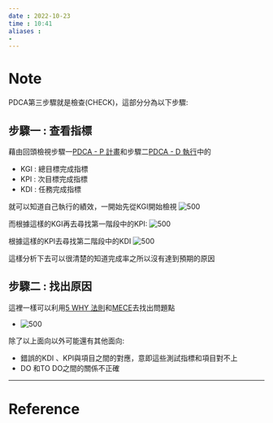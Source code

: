 ```yaml
---
date : 2022-10-23
time : 10:41
aliases :
- 
---
```

# Note
PDCA第三步驟就是檢查(CHECK)，這部分分為以下步驟:

## 步驟一 : 查看指標
藉由回頭檢視步驟一[PDCA -  P 計畫](PDCA%20-%20%20P%20計畫.md)和步驟二[PDCA - D 執行](PDCA%20-%20D%20執行.md)中的
- KGI : 總目標完成指標
- KPI : 次目標完成指標
- KDI : 任務完成指標

就可以知道自己執行的績效，一開始先從KGI開始檢視
![500](S__9748502.jpg)

而根據這樣的KGI再去尋找第一階段中的KPI:
![500](S__9748504.jpg)

根據這樣的KPI去尋找第二階段中的KDI
![500](S__9748505.jpg)

這樣分析下去可以很清楚的知道完成率之所以沒有達到預期的原因

## 步驟二 : 找出原因
這裡一樣可以利用[5 WHY 法則](利用5個為什麼法則來尋找問題的根源.md)和[MECE](MECE是一種分析法.md)去找出問題點
- ![500](S__9748506.jpg)

除了以上面向以外可能還有其他面向:
- 錯誤的KDI 、KPI與項目之間的對應，意即這些測試指標和項目對不上
- DO 和TO DO之間的關係不正確




---
# Reference


